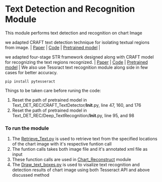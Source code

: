 # Text Detection and Recognition Module

This module performs text detection and recognition on chart Image

we adapted CRAFT text detection technique for isolating textual regions from image.
| [Paper](https://arxiv.org/abs/1904.01941) | [Code](https://github.com/clovaai/deep-text-recognition-benchmark#download-lmdb-dataset-for-traininig-and-evaluation-from-here) | [Pretrained model](https://drive.google.com/file/d/1Jk4eGD7crsqCCg9C9VjCLkMN3ze8kutZ/view) |



we adapted four-stage STR framework designed along with CRAFT model for recognizing the text regions recognized.
| [Paper](https://arxiv.org/abs/1904.01906) | [Code](https://github.com/clovaai/deep-text-recognition-benchmark) | [Pretrained model](https://drive.google.com/drive/folders/15WPsuPJDCzhp2SvYZLRj8mAlT3zmoAMW) | 
 We also use Tessract text recognition module along side in few cases for better accuracy.

```
pip install pytesseract
```
Things to be taken care before runing the code:
1. Reset the path of pretrained model in Text_DET_REC/CRAFT_TextDetector/__Init__.py, line 47, 160, and 176
2. Reset the path of pretrained model in Text_DET_REC/Deep_TextRecognition/__Init__.py, line 95, and 98

### To run the module
1. The [Retrieve_Text.py](url) is used to retrieve text from the specified locations of the chart image with it's respective funtion call
2. The funtion calls takes both image file and it's annotated xml file as input
3. These function calls are used in [Chart_Reconstruct](url) module
4. The [Draw_text_boxes.py](url) is used to visalize text recognition and detection results of chart image using both Tesseract API and above discussed method


